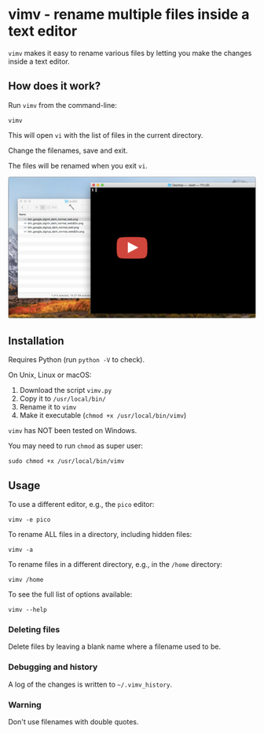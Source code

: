 # vimv - rename multiple files inside a text editor

`vimv` makes it easy to rename various files by letting you make the changes inside a text editor.

## How does it work?

Run `vimv` from the command-line:

```
vimv
```

This will open `vi` with the list of files in the current directory.

Change the filenames, save and exit.

The files will be renamed when you exit `vi`.

[![Using a text editor to rename multiple files at once](./assets/video_screenshot.png)](https://www.youtube.com/watch?v=woE6N9J6NeU)

## Installation

Requires Python (run `python -V` to check).

On Unix, Linux or macOS:

1. Download the script `vimv.py`
2. Copy it to `/usr/local/bin/`
3. Rename it to `vimv`
4. Make it executable (`chmod +x /usr/local/bin/vimv`)

`vimv` has NOT been tested on Windows.

You may need to run `chmod` as super user:

```
sudo chmod +x /usr/local/bin/vimv
```

## Usage
To use a different editor, e.g., the `pico` editor:

```
vimv -e pico
```

To rename ALL files in a directory, including hidden files:

```
vimv -a
```

To rename files in a different directory, e.g., in the `/home` directory:

```
vimv /home
```

To see the full list of options available:

```
vimv --help
```

### Deleting files

Delete files by leaving a blank name where a filename used to be.

### Debugging and history

A log of the changes is written to `~/.vimv_history`.

### Warning

Don't use filenames with double quotes.
